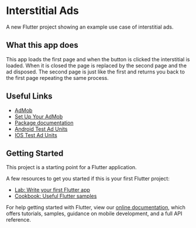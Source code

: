 # Interstitial Ads

A new Flutter project showing an example use case of interstitial ads.

## What this app does
This app loads the first page and when the button is clicked the interstitial is loaded. When it is closed the page is replaced by the second page and the ad disposed. The second page is just like the first and returns you back to the first page repeating the same process.

## Useful Links
- [AdMob](https://apps.admob.com/signup/create-account)
- [Set Up Your AdMob](https://youtu.be/sXYbIEjGiJM?t=34)
- [Package documentation](https://pub.dev/packages/google_mobile_ads)
- [Android Test Ad Units](https://developers.google.com/admob/android/test-ads#sample%5C_ad%5C_units)
- [IOS Test Ad Units](https://developers.google.com/admob/ios/test-ads#demo%5C_ad%5C_units)

## Getting Started

This project is a starting point for a Flutter application.

A few resources to get you started if this is your first Flutter project:

- [Lab: Write your first Flutter app](https://flutter.dev/docs/get-started/codelab)
- [Cookbook: Useful Flutter samples](https://flutter.dev/docs/cookbook)

For help getting started with Flutter, view our
[online documentation](https://flutter.dev/docs), which offers tutorials,
samples, guidance on mobile development, and a full API reference.
